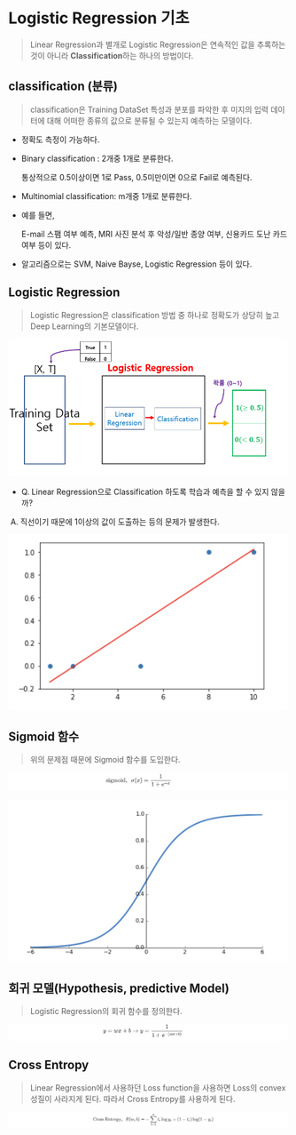 # Logistic Regression 기초

> Linear Regression과 별개로 Logistic Regression은 연속적인 값을 추록하는것이 아니라 **Classification**하는 하나의 방법이다. 



## classification (분류)

> classification은 Training DataSet 특성과 분포를 파악한 후 미지의 입력 데이터에 대해 어떠한 종류의 값으로 분류될 수 있는지 예측하는 모델이다.

* 정확도 측정이 가능하다.

* Binary classification : 2개중 1개로 분류한다.

  통상적으로 0.5이상이면 1로 Pass, 0.5미만이면 0으로 Fail로 예측된다.

* Multinomial classification: m개중 1개로 분류한다.

* 예를 들면, 

  E-mail 스팸 여부 예측, MRI 사진 분석 후 악성/일반 종양 여부, 신용카드 도난 카드 여부 등이 있다.

* 알고리즘으로는 SVM, Naive Bayse, Logistic Regression 등이 있다.



## Logistic Regression

> Logistic Regression은 classification 방법 중 하나로 정확도가 상당히 높고 Deep Learning의 기본모델이다.

![image-20201005014945703](markdown-images/image-20201005014945703.png)

* Q. Linear Regression으로 Classification 하도록 학습과 예측을 할 수 있지 않을까?

​        A. 직선이기 때문에 1이상의 값이 도출하는 등의 문제가 발생한다. 

![image-20201005022930513](markdown-images/image-20201005022930513.png)



## Sigmoid 함수

> 위의 문제점 때문에 Sigmoid 함수를 도입한다.

![image-20201005183401720](markdown-images/image-20201005183401720.png)

![image-20201005023426783](markdown-images/image-20201005023426783.png)

## 회귀 모델(Hypothesis, predictive Model)

> Logistic Regression의 회귀 함수를 정의한다.

![image-20201005183431592](markdown-images/image-20201005183431592.png)



## Cross Entropy

> Linear Regression에서 사용하던 Loss function을 사용하면 Loss의 convex 성질이 사라지게 된다. 따라서 Cross Entropy를 사용하게 된다.

![image-20201005183501246](markdown-images/image-20201005183501246.png)
